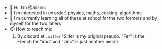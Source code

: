- 👋 Hi, I’m @Silzinc
- 👀 I’m interested in (in order) physics, maths, cooking, algorithms
- 🌱 I’m currently learning all of these at school for the two formers and by myself for the two latters
- 📫 How to reach me:
  1. By discord at `.silfer` (Silfer is my original pseudo. "Fer" is the French for "iron" and "zinc" is just another metal)

<!---
Silzinc/Silzinc is a ✨ special ✨ repository because its `README.md` (this file) appears on your GitHub profile.
You can click the Preview link to take a look at your changes.
--->
